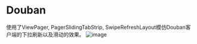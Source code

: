 Douban
========
使用了ViewPager, PagerSlidingTabStrip, SwipeRefreshLayout模仿Douban客户端的下拉刷新以及滑动的效果。
![image](https://raw.github.com/Kay-Wu/Douban/master/demo.gif)
